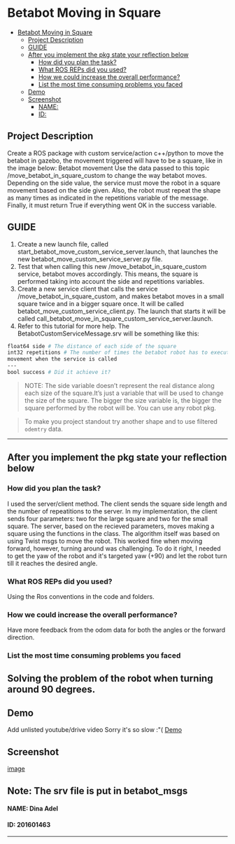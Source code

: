 # Betabot Moving in Square

- [Betabot Moving in Square](#betabot-moving-in-square)
  - [Project Description](#project-description)
  - [GUIDE](#guide)
  - [After you implement the pkg state your reflection below](#after-you-implement-the-pkg-state-your-reflection-below)
    - [How did you plan the task?](#how-did-you-plan-the-task)
    - [What ROS REPs did you used?](#what-ros-reps-did-you-used)
    - [How we could increase the overall performance?](#how-we-could-increase-the-overall-performance)
    - [List the most time consuming problems you faced](#list-the-most-time-consuming-problems-you-faced)
  - [Demo](#demo)
  - [Screenshot](#screenshot)
      - [NAME:](#name)
      - [ID:](#id)

## Project Description 

Create a ROS package with custom service/action c++/python to move the betabot in gazebo, the movement
triggered will have to be a square, like in the image below:
Betabot movement Use the data passed to this topic /move_betabot_in_square_custom to change the way
betabot moves. Depending on the side value, the service must move the robot in a square
movement based on the side given. Also, the robot must repeat the shape as many times as
indicated in the repetitions variable of the message. Finally, it must return True if everything
went OK in the success variable.


## GUIDE

1. Create a new launch file, called start_betabot_move_custom_service_server.launch,
that launches the new betabot_move_custom_service_server.py file.
2. Test that when calling this new /move_betabot_in_square_custom service, betabot
moves accordingly. This means, the square is performed taking into account the side
and repetitions variables.
3. Create a new service client that calls the service /move_betabot_in_square_custom,
and makes betabot moves in a small square twice and in a bigger square once.
It will be called betabot_move_custom_service_client.py. The launch that starts it will
be called call_betabot_move_in_square_custom_service_server.launch.
4. Refer to this tutorial for more help.
The BetabotCustomServiceMessage.srv will be something like this:

```sh
float64 side # The distance of each side of the square
int32 repetitions # The number of times the betabot robot has to execute the square
movement when the service is called
---
bool success # Did it achieve it?
```

>NOTE: The side variable doesn’t represent the real distance along each size of the square.It’s just a variable that will be used to change the size of the square. The bigger the size variable is, the bigger the square performed by the robot will be. You can use any robot pkg.

>To make you project standout try another shape and to use filtered `odemtry` data.

---

## After you implement the pkg state your reflection below

### How did you plan the task?
I used the server/client method. The client sends the square side length and the number of repeatitions to the server. In my implementation, the client sends four parameters: two for the large square and two for the small square. The server, based on the recieved parameters, moves making a square using the functions in the class.
The algorithm itself was based on using Twist msgs to move the robot. This worked fine when moving forward, however, turning around was challenging. To do it right, I needed to get the yaw of the robot and it's targeted yaw (+90) and let the robot turn till it reaches the desired angle.

### What ROS REPs did you used?
Using the Ros conventions in the code and folders.

### How we could increase the overall performance?
Have more feedback from the odom data for both the angles or the forward direction.

### List the most time consuming problems you faced
Solving the problem of the robot when turning around 90 degrees.
---

## Demo
Add unlisted youtube/drive video
Sorry it's so slow :"(
[Demo](https://drive.google.com/drive/folders/1jv-rVjbIb7YVUmlJ_LgjPshhcoX4sHNp)

## Screenshot

[image](MoveSquare.png)

Note: The srv file is put in betabot_msgs
---

#### NAME: Dina Adel
#### ID: 201601463

---
